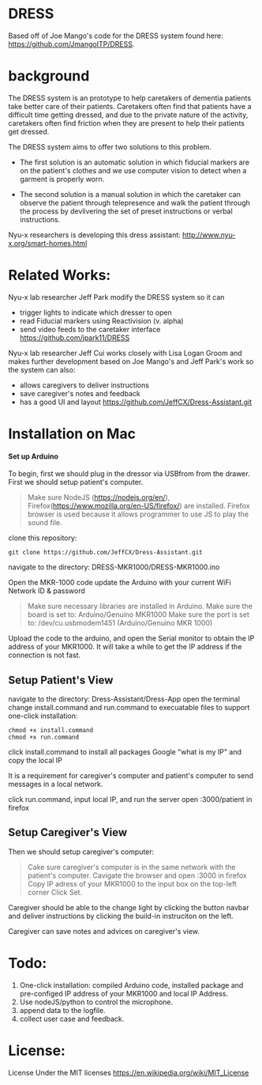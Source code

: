 # DRESS
Based off of Joe Mango's code for the DRESS system found here: https://github.com/JmangoITP/DRESS. 

# background 
The DRESS system is an prototype to help caretakers of dementia patients take better care of their patients. Caretakers often find that patients have a difficult time getting dressed, and due to the private nature of the activity, caretakers often find friction when they are present to help their patients get dressed. 

The DRESS system aims to offer two solutions to this problem.

- The first solution is an automatic solution in which fiducial markers are on the patient's clothes and we use computer vision to detect when a garment is properly worn. 

- The second solution is a manual solution in which the caretaker can observe the patient through telepresence and walk the patient through the process by devlivering the set of preset instructions or verbal instructions.

Nyu-x researchers is developing this dress assistant:
http://www.nyu-x.org/smart-homes.html
 
# Related Works:
 Nyu-x lab researcher Jeff Park modify the DRESS system so it can 
* trigger lights to indicate which dresser to open
* read Fiducial markers using Reactivision (v. alpha)
* send video feeds to the caretaker interface 
https://github.com/jpark11/DRESS

Nyu-x lab researcher Jeff Cui works closely with Lisa Logan Groom and makes further development based on Joe Mango's and Jeff Park's work so the system can also:
* allows caregivers to deliver instructions 
* save caregiver's notes and feedback
* has a good UI and layout
https://github.com/JeffCX/Dress-Assistant.git

# Installation on Mac
#### Set up Arduino
To begin, first we should plug in the dressor via USBfrom from the drawer.
First we should setup patient's computer. 

> Make sure NodeJS (https://nodejs.org/en/),
> Firefox(https://www.mozilla.org/en-US/firefox/) are installed.
> Firefox browser is used because it allows programmer to use JS to play the sound file. 

clone this repository: 

	git clone https://github.com/JeffCX/Dress-Assistant.git


navigate to the directory: DRESS-MKR1000/DRESS-MKR1000.ino

Open the MKR-1000 code 
update the Arduino with your current WiFi Network ID & password

> Make sure necessary libraries are installed in Arduino.
> Make sure the board is set to: Arduino/Genuino MKR1000
> Make sure the port is set to: /dev/cu.usbmodem1451 (Arduino/Genuino MKR 1000)

Upload the code to the arduino, and open the Serial monitor to obtain the IP address of your MKR1000.
It will take a while to get the IP address if the connection is not fast.

## Setup Patient's View
navigate to the directory: Dress-Assistant/Dress-App
open the terminal
change install.command and run.command to execuatable files to support one-click installation:

	chmod +x install.command
	chmod +x run.command 
	
click install.command to install all packages 
Google "what is my IP" and copy the local IP 

It is a requirement for caregiver's computer and patient's computer to send messages in a local network.

click run.command, input local IP, and run the server
open <LocalIP>:3000/patient in firefox 

## Setup Caregiver's View
Then we should setup caregiver's computer:

> Cake sure caregiver's computer is in the same network with the patient's computer.
> Cavigate the browser and open  <LocalIP>:3000 in firefox
> Copy IP adress of your MKR1000 to the input box on the top-left corner 
Click Set.

Caregiver should be able to the change light by clicking the button navbar and deliver instructions by clicking the build-in instruciton on the left. 

Caregiver can save notes and advices on caregiver's view.

# Todo:
1. One-click installation: compiled Arduino code, installed package and pre-configed IP address of your MKR1000 and local IP Address.
2. Use nodeJS/python to control the microphone.
3. append data to the logfile.
4. collect user case and feedback. 

# License:
License Under the MIT licenses
https://en.wikipedia.org/wiki/MIT_License








